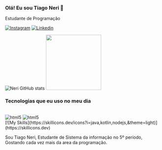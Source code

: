 ### Olá! Eu sou Tiago Neri 🤙
Estudante de Programação

[![Instagram](https://img.shields.io/badge/Instagram-E4405F?style=for-the-badge&logo=instagram&logoColor=white)](https://www.instagram.com/0_nerii/)
[![Linkedin](https://img.shields.io/badge/LinkedIn-0077B5?style=for-the-badge&logo=linkedin&logoColor=white)](https://www.linkedin.com/in/tiago-pereira-neri-677404262/)

![Neri GitHub stats](https://github-readme-stats.vercel.app/api?username=TiagoNerii&show_icons=true&theme=shadow_red)
<img height="180em" src="https://github-readme-stats.vercel.app/api/top-langs/?username=TiagoNerii&layout=compact&langs_count=7&theme=shadow_red"/>

### Tecnologias que eu uso no meu dia

<div style="display: inline_block"><br/>
<img align="center"  alt="html5" src="https://img.shields.io/badge/Java-ED8B00?style=for-the-badge&logo=openjdk&logoColor=white"/>
<img align="center"  alt="html5" src="https://img.shields.io/badge/JavaScript-F7DF1E?style=for-the-badge&logo=javascript&logoColor=black"/>

</div>
[![My Skills](https://skillicons.dev/icons?i=java,kotlin,nodejs,&theme=light)](https://skillicons.dev)



Sou Tiago Neri, Estudante de Sistema da informação no 5º período, Gostando cada vez mais da area da programação.
